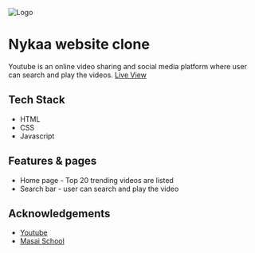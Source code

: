
![Logo](https://encrypted-tbn0.gstatic.com/images?q=tbn:ANd9GcTjVMj2LOUULYXdLobexQGzdusDEaWoW0mS9Q&usqp=CAU)


# Nykaa website clone

Youtube is an online video sharing and social media platform where user can search and play the videos.
[Live View](vaibhav-youtube.netlify.app)

## Tech Stack

- HTML
- CSS
- Javascript


## Features & pages

- Home page - Top 20 trending videos are listed
- Search bar - user can search and play the video

## Acknowledgements

 - [Youtube](https://www.youtube.com/)
 - [Masai School](https://www.masaischool.com/)









